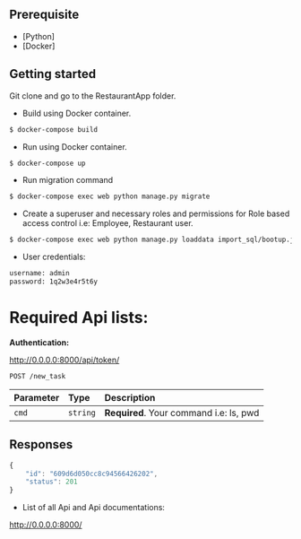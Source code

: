 
Prerequisite
------------

* [Python]
* [Docker]

Getting started
---------------

Git clone and go to the RestaurantApp folder.

* Build using Docker container.
```bash
$ docker-compose build
```
* Run using Docker container.
```bash
$ docker-compose up
```
* Run migration command
```bash
$ docker-compose exec web python manage.py migrate
```
* Create a superuser and necessary roles and permissions for Role based access control i.e: Employee, Restaurant user.
```bash
$ docker-compose exec web python manage.py loaddata import_sql/bootup.json
```

* User credentials:
```bash
username: admin
password: 1q2w3e4r5t6y
```
# Required Api lists:
 **Authentication:**

http://0.0.0.0:8000/api/token/
```http
POST /new_task
```

| Parameter | Type | Description |
| :--- | :--- | :--- |
| `cmd` | `string` | **Required**. Your command i.e: ls, pwd |

## Responses

```javascript
{
    "id": "609d6d050cc8c94566426202",
    "status": 201
}
```
* List of all Api and Api documentations:

http://0.0.0.0:8000/

